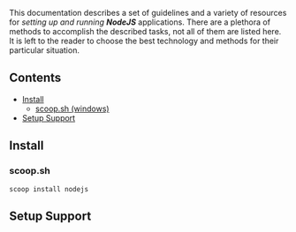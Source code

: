 This documentation describes a set of guidelines and a variety of resources for *setting up and running* ***NodeJS*** applications.  There are a plethora of methods to accomplish the described tasks, not all of them are listed here. It is left to the reader to choose the best technology and methods for their particular situation.

## Contents

- [Install](#install)
  - [scoop.sh (windows)](#scoop-sh)
- [Setup Support](#setup-support)


## Install
### scoop.sh
``` scoop install nodejs ```


## Setup Support

